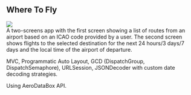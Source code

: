 ## Where To Fly
![](https://thumbs.gfycat.com/OrderlyTanEel-size_restricted.gif) <br>
A two-screens app with the first screen showing a list of routes from an airport based on an ICAO code provided by a user. The second screen shows flights to the selected destination for the next 24 hours/3 days/7 days and the local time of the airport of departure.

MVC, Programmatic Auto Layout, GCD (DispatchGroup, DispatchSemaphore), URLSession, JSONDecoder with custom date decoding strategies.

Using AeroDataBox API.
